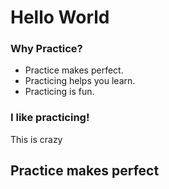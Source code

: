 # Hello World

### Why Practice?
* Practice makes perfect.
* Practicing helps you learn.
* Practicing is fun.

### I like practicing!

This is crazy

## Practice makes perfect
